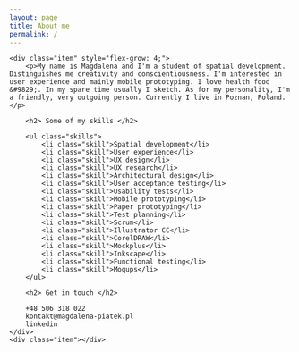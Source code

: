 ```yaml
---
layout: page
title: About me
permalink: /
---
```

<div class="container">


	<div class="item" style="flex-grow: 4;">
		<p>My name is Magdalena and I'm a student of spatial development. Distinguishes me creativity and conscientiousness. I'm interested in user experience and mainly mobile prototyping. I love health food &#9829;. In my spare time usually I sketch. As for my personality, I'm a friendly, very outgoing person. Currently I live in Poznan, Poland.</p>

		<h2> Some of my skills </h2>

		<ul class="skills">
			<li class="skill">Spatial development</li>
			<li class="skill">User experience</li>
			<li class="skill">UX design</li>
			<li class="skill">UX research</li>
			<li class="skill">Architectural design</li>
			<li class="skill">User acceptance testing</li>
			<li class="skill">Usability tests</li>
			<li class="skill">Mobile prototyping</li>
			<li class="skill">Paper prototyping</li>
			<li class="skill">Test planning</li>
			<li class="skill">Scrum</li>
			<li class="skill">Illustrator CC</li>
			<li class="skill">CorelDRAW</li>
			<li class="skill">Mockplus</li>
			<li class="skill">Inkscape</li>
			<li class="skill">Functional testing</li>
			<li class="skill">Moqups</li>
		</ul>

		<h2> Get in touch </h2>

		+48 506 318 022
		kontakt@magdalena-piatek.pl
		linkedin
	</div>
	<div class="item"></div>
</div>
